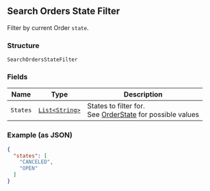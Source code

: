 ## Search Orders State Filter

Filter by current Order `state`.

### Structure

`SearchOrdersStateFilter`

### Fields

| Name | Type | Description |
|  --- | --- | --- |
| `States` | [`List<String>`](/doc/models/order-state.md) | States to filter for.<br>See [OrderState](#type-orderstate) for possible values |

### Example (as JSON)

```json
{
  "states": [
    "CANCELED",
    "OPEN"
  ]
}
```

